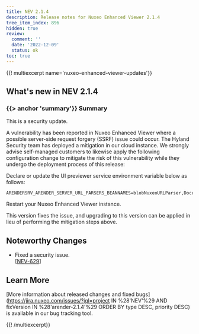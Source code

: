 ```yaml
---
title: NEV 2.1.4
description: Release notes for Nuxeo Enhanced Viewer 2.1.4
tree_item_index: 896
hidden: true
review:
  comment: ''
  date: '2022-12-09'
  status: ok
toc: true
---
```


{{! multiexcerpt name='nuxeo-enhanced-viewer-updates'}}
## What's new in NEV 2.1.4

### {{> anchor 'summary'}} Summary

This is a security update.

A vulnerability has been reported in Nuxeo Enhanced Viewer where a possible server-side request forgery (SSRF) issue could occur. The Hyland Security team has deployed a mitigation in our cloud instance. We strongly advise self-managed customers to likewise apply the following configuration change to mitigate the risk of this vulnerability while they undergo the deployment process of this release:

Declare or update the UI previewer service environment variable below as follows:

```
ARENDERSRV_ARENDER_SERVER_URL_PARSERS_BEANNAMES=blobNuxeoURLParser,DocumentIdURLParser
```

Restart your Nuxeo Enhanced Viewer instance.

This version fixes the issue, and upgrading to this version can be applied in lieu of performing the mitigation steps above.  

## Noteworthy Changes

- Fixed a security issue.<br/>[[NEV-629](https://jira.nuxeo.com/browse/NEV-629)]

## Learn More

[More information about released changes and fixed bugs](https://jira.nuxeo.com/issues/?jql=project IN %28'NEV'%29 AND fixVersion IN %28'arender-2.1.4'%29 ORDER BY type DESC, priority DESC) is available in our bug tracking tool.

{{! /multiexcerpt}}
